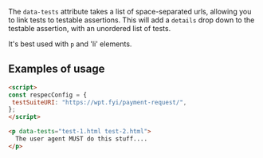 The `data-tests` attribute takes a list of space-separated urls, allowing you to link tests to testable assertions. This will add a `details` drop down to the testable assertion, with an unordered list of tests.

It's best used with `p` and 'li' elements. 

## Examples of usage
```HTML
<script>
const respecConfig = {
 testSuiteURI: "https://wpt.fyi/payment-request/",
};
</script>

<p data-tests="test-1.html test-2.html">
  The user agent MUST do this stuff.... 
</p>
```